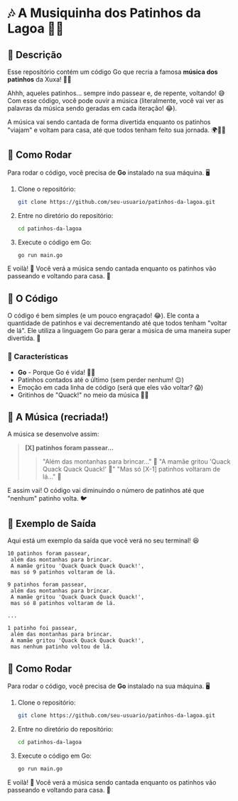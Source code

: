 # 🎶 A Musiquinha dos Patinhos da Lagoa 🦆🎵

## 🦆 Descrição

Esse repositório contém um código Go que recria a famosa **música dos patinhos** da Xuxa! 🌊✨

Ahhh, aqueles patinhos... sempre indo passear e, de repente, voltando! 😅 Com esse código, você pode ouvir a música (literalmente, você vai ver as palavras da música sendo geradas em cada iteração! 😂).

A música vai sendo cantada de forma divertida enquanto os patinhos "viajam" e voltam para casa, até que todos tenham feito sua jornada. 🌍🚶‍♂️

## 🚀 Como Rodar

Para rodar o código, você precisa de **Go** instalado na sua máquina. 🖥️

1. Clone o repositório:
    ```bash
    git clone https://github.com/seu-usuario/patinhos-da-lagoa.git
    ```
2. Entre no diretório do repositório:
    ```bash
    cd patinhos-da-lagoa
    ```
3. Execute o código em Go:
    ```bash
    go run main.go
    ```

E voilà! 🎉 Você verá a música sendo cantada enquanto os patinhos vão passeando e voltando para casa. 🦆

## 📝 O Código

O código é bem simples (e um pouco engraçado! 😂). Ele conta a quantidade de patinhos e vai decrementando até que todos tenham "voltar de lá". Ele utiliza a linguagem Go para gerar a música de uma maneira super divertida. 🎤

### 🌟 Características
- **Go** - Porque Go é vida! 🧑‍💻
- Patinhos contados até o último (sem perder nenhum! 😉)
- Emoção em cada linha de código (será que eles vão voltar? 😱)
- Gritinhos de "Quack!" no meio da música 🦆🎶

## 🦆 A Música (recriada!)

A música se desenvolve assim:

> **[X] patinhos foram passear...**
> > "Além das montanhas para brincar..." 🌄
> > "A mamãe gritou 'Quack Quack Quack Quack!' 🦆"
> > "Mas só [X-1] patinhos voltaram de lá..." 💫

E assim vai! O código vai diminuindo o número de patinhos até que "nenhum" patinho volta. 🐦

## 📜 Exemplo de Saída

Aqui está um exemplo da saída que você verá no seu terminal! 😆

```text
10 patinhos foram passear,
 além das montanhas para brincar.
 A mamãe gritou 'Quack Quack Quack Quack!',
 mas só 9 patinhos voltaram de lá.

9 patinhos foram passear,
 além das montanhas para brincar.
 A mamãe gritou 'Quack Quack Quack Quack!',
 mas só 8 patinhos voltaram de lá.

...

1 patinho foi passear,
 além das montanhas para brincar.
 A mamãe gritou 'Quack Quack Quack Quack!',
 mas nenhum patinho voltou de lá.
```
## 🚀 Como Rodar

Para rodar o código, você precisa de **Go** instalado na sua máquina. 🖥️

1. Clone o repositório:
    ```bash
    git clone https://github.com/seu-usuario/patinhos-da-lagoa.git
    ```
2. Entre no diretório do repositório:
    ```bash
    cd patinhos-da-lagoa
    ```
3. Execute o código em Go:
    ```bash
    go run main.go
    ```

E voilà! 🎉 Você verá a música sendo cantada enquanto os patinhos vão passeando e voltando para casa. 🦆
